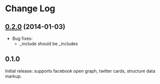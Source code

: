 Change Log
==========

[0.2.0][] (2014-01-03)
----------------------

- Bug fixes:
    + _include should be _includes


0.1.0
-----

Initial release: supports facebook open graph, twitter cards, structure data markup.


[0.2.0]: https://github.com/hoatle/octopress-semantic/issues?milestone=2
